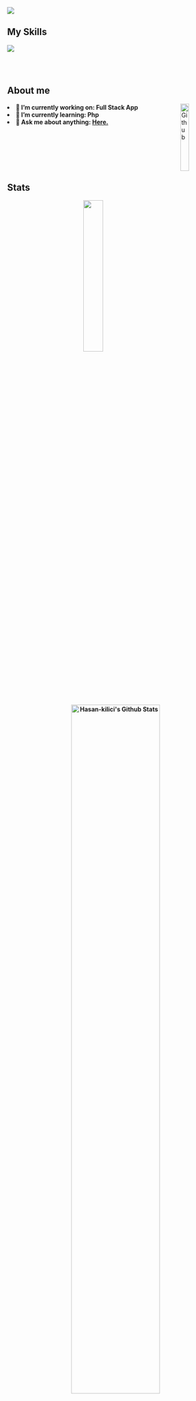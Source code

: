 <div class="float:left;width:600px">
<a href="https://discordapp.com/users/1097304620885356565"><img src="https://img.shields.io/badge/Discord-5865F2?style=for-the-badge&logo=discord&logoColor=white"></a>

</div>
<b class="width:10%">
</b>
<h2>My Skills</h2>
<img src="https://skillicons.dev/icons?i=js,ts,nodejs,express,mongodb,html,css">
<ul>
 </ul>
<br><br>
<h2>About me</h2>
<img width="20%" align="right" alt="Github" src="https://encrypted-tbn0.gstatic.com/images?q=tbn:ANd9GcSJxew-w5aO5ARRdSYPxaPh2pwS7MuAnQ3A2xyEXSQBCUeb4rEV-qIb3-Sy_3X8QBGsBtk" />
<li><b>🔭 I’m currently working on: Full Stack App</li>
<li><b>🌱 I’m currently learning:</b> Php</li>
<li><b>💬 Ask me about anything:</b> <a href="https://discordapp.com/users/1070795507082985524">Here.</a></li>
<br><br><br><br><br><br>
<h2>Stats</h2>
<div align="center">

<p align="center">
<img width="30%" src="https://github-readme-stats.vercel.app/api/top-langs/?username=SlenzyCode&layout=compact&bg_color=0d1117&border_color=0d1117&text-color:79ff97&langs_count=12&hide=php,ejs,hack">
  <a href="https://github.com/hasan-kilici/github-readme-stats"><img  width="64%" alt="Hasan-kilici's Github Stats" src="https://github-readme-stats.vercel.app/api?username=SlenzyCode&show_icons=true&count_private=true&theme=react&hide_border=true&bg_color=0D1117" /></a><br><br>
</p><br><br><br>
 <img src="https://github-profile-trophy.vercel.app/?username=hasan-kilici&theme=onedark&row=1&column=7&margin-h=15&margin-w=5&no-bg=true" />
</div>

